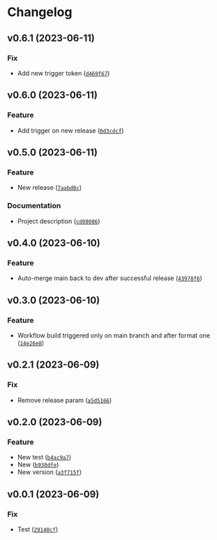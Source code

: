 # Changelog

<!--next-version-placeholder-->

## v0.6.1 (2023-06-11)

### Fix

* Add new trigger token ([`d469f67`](https://github.com/Nelsi11120/tinta/commit/d469f6782f836ec0c3a85a1b2447cc5b6ac5d1d9))

## v0.6.0 (2023-06-11)

### Feature

* Add trigger on new release ([`0d3cdcf`](https://github.com/Nelsi11120/tinta/commit/0d3cdcfee06eb11ce24887f807bf3e77b564ce5c))

## v0.5.0 (2023-06-11)

### Feature

* New release ([`7aabd8c`](https://github.com/Nelsi11120/tinta/commit/7aabd8c7ebf0dd59f2c811f8e59c0db59fa6d8af))

### Documentation

* Project description ([`cd08086`](https://github.com/Nelsi11120/tinta/commit/cd08086d642b46f33d243e1b280718d21f0b7a2c))

## v0.4.0 (2023-06-10)

### Feature

* Auto-merge main back to dev after successful release ([`43978f6`](https://github.com/Nelsi11120/tinta/commit/43978f687168f97e927b0c5bdf1ac315b03a5dad))

## v0.3.0 (2023-06-10)

### Feature

* Workflow build triggered only on main branch and after format one ([`14e26e8`](https://github.com/Nelsi11120/tinta/commit/14e26e814df1e9bbffb17c31bb18abc104b0e926))

## v0.2.1 (2023-06-09)

### Fix

* Remove release param ([`a5d5166`](https://github.com/Nelsi11120/tinta/commit/a5d5166ca0f33b2483f4a7ffa56771895ff7c49d))

## v0.2.0 (2023-06-09)

### Feature

* New test ([`b4ac9a7`](https://github.com/Nelsi11120/tinta/commit/b4ac9a748ba1c15c8f148b60a378f696b8a6d125))
* New ([`b930dfe`](https://github.com/Nelsi11120/tinta/commit/b930dfee8a15c778bd02742b810bfe5cf1c59130))
* New version ([`a3f715f`](https://github.com/Nelsi11120/tinta/commit/a3f715f95ab083a05eaa3f8dc11ea2e532e3def2))

## v0.0.1 (2023-06-09)

### Fix

* Test ([`29140cf`](https://github.com/Nelsi11120/tinta/commit/29140cf42587e1274f7010a95f78211f7bc297f5))
